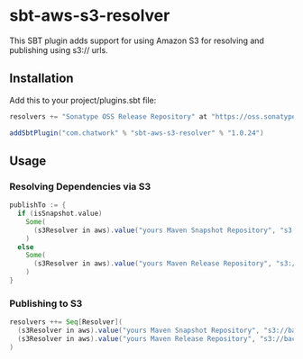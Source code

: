 # sbt-aws-s3-resolver

This SBT plugin adds support for using Amazon S3 for resolving and publishing using s3:// urls.

## Installation

Add this to your project/plugins.sbt file:

```scala
resolvers += "Sonatype OSS Release Repository" at "https://oss.sonatype.org/content/repositories/releases/"

addSbtPlugin("com.chatwork" % "sbt-aws-s3-resolver" % "1.0.24")
```

## Usage

### Resolving Dependencies via S3

```scala
publishTo := {
  if (isSnapshot.value)
    Some(
      (s3Resolver in aws).value("yours Maven Snapshot Repository", "s3://backet-name/snapshots")
    )
  else
    Some(
      (s3Resolver in aws).value("yours Maven Release Repository", "s3://backet-name/releases")
    )
}
```

### Publishing to S3

```scala
resolvers ++= Seq[Resolver](
  (s3Resolver in aws).value("yours Maven Snapshot Repository", "s3://backet-name/snapshots"),
  (s3Resolver in aws).value("yours Maven Release Repository", "s3://backet-name/releases")
)
```
